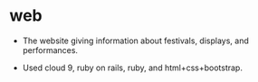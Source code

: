 # web
* The website giving information about festivals, displays, and performances.

* Used cloud 9, ruby on rails, ruby, and html+css+bootstrap.

 
